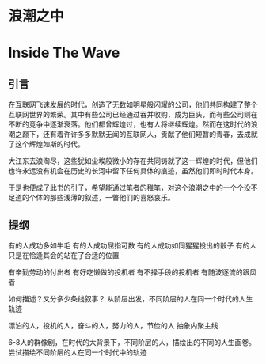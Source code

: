 # 浪潮之中
# Inside The Wave

## 引言
在互联网飞速发展的时代，创造了无数如明星般闪耀的公司，他们共同构建了整个互联网世界的繁荣。其中有些公司已经通过吞并收购，成为巨头，而有些公司则在不断的竞争中逐渐衰落。他们都曾辉煌过，也有人将继续辉煌。然而在这时代的浪潮之巅下，还有着许许多多默默无闻的互联网人，贡献了他们短暂的青春，去成就了这个辉煌如斯的时代。

大江东去浪淘尽，这些犹如尘埃般微小的存在共同铸就了这一辉煌的时代，但他们也许永远没有机会在历史的长河中留下任何具体的痕迹，虽然他们即时时代本身。

于是也便成了此书的引子，希望能通过笔者的稚笔，对这个浪潮之中的一个个没不足道的个体的那些浅薄的叙述，一瞥他们的喜怒哀乐。



## 提纲
有的人成功多如牛毛
有的人成功屈指可数
有的人成功如同猩猩投出的骰子
有的人只是在恰逢其会的站在了合适的位置

有辛勤劳动的付出者
有好吃懒做的投机者
有不择手段的投机者
有随波逐流的跟风者

如何描述？又分多少条线叙事？
从阶层出发，不同阶层的人在同一个时代的人生轨迹

漂泊的人，投机的人，奋斗的人，努力的人，节俭的人
抽象内聚主线

6-8人的群像剧，在时代的大背景下，不同阶层的人，描绘出的不同的人生画卷。
尝试描绘不同阶层的人在同一个时代中的轨迹